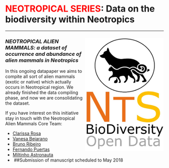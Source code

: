 # <span style="color:red">NEOTROPICAL SERIES</span>: Data on the biodiversity within Neotropics
--------------------------------------------------------
### ***<img align="right" width="250" src="nts_v02_invmam1.jpg">NEOTROPICAL ALIEN MAMMALS: a dataset of occurrence and abundance of alien mammals in Neotropics***

In this ongoing datapaper we aims to compite all sort of alien mammals (exotic or native) which actually occurs in Neotropical region. We already finished the data compiling phase, and now we are consolidating the dataset. 

If you have interest on this initiative stay in touch with the Neotropical Alien Mammals Core Team:

- <a href="mailto:alvesrosa_c@hotmail.com?subject=NeoInvMam">Clarissa Rosa</a>
- <a href="mailto:vanesa.bejarano@gmail.com?subject=NeoInvMam">Vanesa Bejarano</a>
- <a href="mailto:ribeiro.brr@gmail.com?subject=NeoInvMam">Bruno Ribeiro</a>
- <a href="mailto:fernandohpgoncalves@gmail.com?subject=NeoInvMam">Fernando Puertas</a>
- <a href="mailto:miltinho.astronauta@gmail.com?subject=NeoInvMam">Miltinho Astronauta</a>
- ​
##Submission of manuscript scheduled to May 2018
